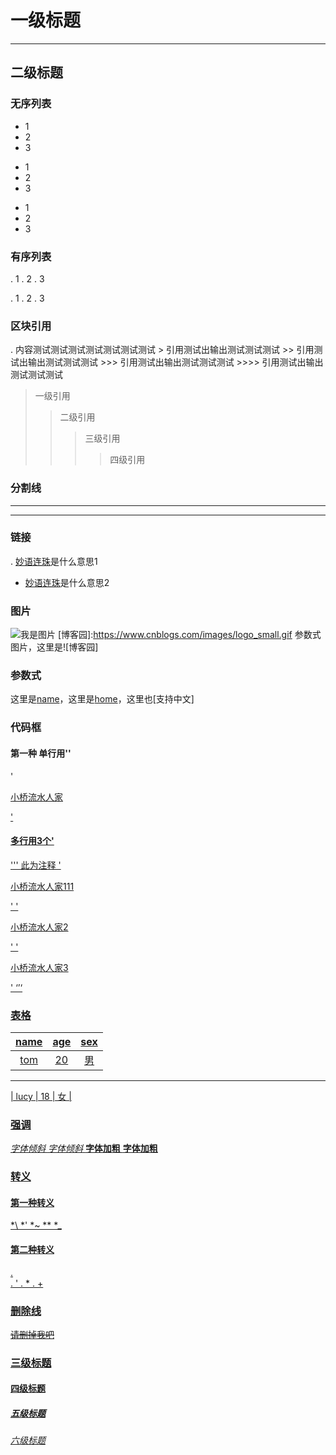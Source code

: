 # 一级标题 #
--------------
## 二级标题 ##

### 无序列表
* 1
* 2
* 3
+ 1
+ 2
+ 3
- 1
- 2
- 3

### 有序列表
. 1
. 2
. 3

. 1
. 2
. 3

### 区块引用
.  内容测试测试测试测试测试测试测试
	> 引用测试出输出测试测试测试
	>> 引用测试出输出测试测试测试
	>>> 引用测试出输出测试测试测试
	>>>> 引用测试出输出测试测试测试
	
> 一级引用
>> 二级引用
>>> 三级引用
>>>>	四级引用

### 分割线
* * *
- - -

### 链接
. [妙语连珠](http://www.baidu.com)是什么意思1
* [妙语连珠](http://www.baidu.com)是什么意思2

### 图片
![我是图片](https://www.cnblogs.com/images/logo_small.gif)
[博客园]:https://www.cnblogs.com/images/logo_small.gif
参数式图片，这里是![博客园]

### 参数式
[name]:http://www.baidu.com "名称"
[home]:http://www.baidu.com "首页"
这里是[name]，这里是[home]，这里也[支持中文]

### 代码框

#### 第一种 单行用''
'<p><a href="/home" title="说明">小桥流水人家</P>'

#### 多行用3个'
''' 此为注释
'<p><a href="/home/index.md" title="说明">小桥流水人家111</P>'
'<p><a href="/home" title="说明">小桥流水人家2</P>'
'<p><a href="/home" title="说明">小桥流水人家3</P>'
‘’‘

### 表格
| name | age | sex |
|:------:|:----:|:-----:|
| tom | 20 | 男 |
-------------------
| lucy | 18 | 女 |

### 强调
*字体倾斜*
_字体倾斜_
**字体加粗**
__字体加粗__

### 转义
#### 第一种转义
*\\
*\'
*\~
*\*
*\_
#### 第二种转义
. \
. '
. *
. +

### 删除线
~~请删掉我吧~~

### 三级标题
#### 四级标题
##### 五级标题
###### 六级标题
